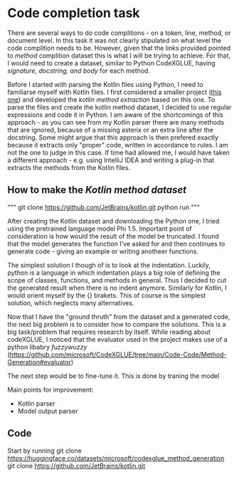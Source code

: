 # Code completion task

There are several ways to do code complitions - on a token, line, method, or document level. 
In this task it was not clearly stipulated on what level the code complition needs to be. 
However, given that the links provided pointed to *method* complition dataset this is what I will be trying to achieve. 
For that, I would need to create a dataset, similar to Python CodeXGLUE, having _signature, docstring, and body_ for each method. 

Before I started with parsing the Kotlin files using Python, I need to familiarse myself with Kotlin files. 
I first considered a smaller project ([this one](https://github.com/TheAlgorithms/Kotlin)) and developed the _kotlin method extraction_ based on this one. 
To parse the files and create the kotlin method dataset, I decided to use regular expressions and code it in Python. I am aware of the shortcomings of this approach - as you can see from my Kotlin parser there are many methods that are ignored, because of a missing asterix or an extra line after the docstring. Some might argue that this approach is then prefered exactly because it extracts only "proper" code, written in accordance to rules. I am not the one to judge in this case. If time had allowed me, I would have taken a different approach - e.g. using IntelliJ IDEA and writing a plug-in that extracts the methods from the Kotlin files. 

## How to make the _Kotlin method dataset_
"""
git clone https://github.com/JetBrains/kotlin.git
python run 
"""

After creating the Kotlin dataset and downloading the Python one, I tried using the pretrained language model Phi 1.5. Important point of consideration is how would the result of the model be truncated. I found that the model generates the function I've asked for and then continues to generate code - giving an example or writing anotheer functions. 

The simplest solution I though of is to look at the indentation. Luckily, python is a language in which indentation plays a big role of defining the scope of classes, functions, and methods in general. Thus I decided to cut the generated result when there is no indent anymore. Similarly for Kotlin, I would orient myself by the {} brakets. This of course is the simplest solution, which neglects many alternatives.

Now that I have the "ground thruth" from the dataset and a generated code, the next big problem is to consider how to compare the solutions. This is a big task/problem that requires research by itself. While reading about codeXGLUE, I noticed that the evaluator used in the project makes use of a python libabry _fuzzywuzzy_ (https://github.com/microsoft/CodeXGLUE/tree/main/Code-Code/Method-Generation#evaluator)

The next step would be to fine-tune it. This is done by traning the model 

Main points for improvement:
- Kotlin parser
- Model output parser

## Code 

Start by running
git clone https://huggingface.co/datasets/microsoft/codexglue_method_generation
git clone https://github.com/JetBrains/kotlin.git

